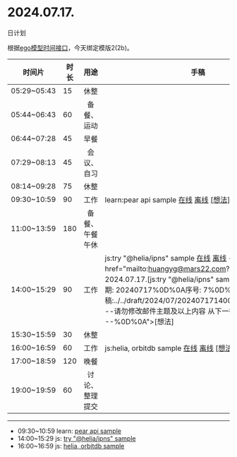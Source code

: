 # 2024.07.17.
日计划

根据[ego模型时间接口](https://gitee.com/hyg/blog/blob/master/timeflow.md)，今天绑定模版2(2b)。

| 时间片 | 时长 | 用途 | 手稿 |
| --- | --- | :---: | --- |
| 05:29~05:43 | 15 | 休整 |  |
| 05:44~06:43 | 60 | 备餐、运动 |  |
| 06:44~07:28 | 45 | 早餐 |  |
| 07:29~08:13 | 45 | 会议、自习 |  |
| 08:14~09:28 | 75 | 休整 |  |
| 09:30~10:59 | 90 | 工作 | learn:pear api sample [在线](http://simp.ly/p/WZ077p) [离线](../../draft/2024/07/20240717093000.md) <a href="mailto:huangyg@mars22.com?subject=关于2024.07.17.[learn:pear api sample]任务&body=日期: 20240717%0D%0A序号: 5%0D%0A手稿:../../draft/2024/07/20240717093000.md%0D%0A---请勿修改邮件主题及以上内容 从下一行开始写您的想法---%0D%0A">[想法]</a> |
| 11:00~13:59 | 180 | 备餐、午餐午休 |  |
| 14:00~15:29 | 90 | 工作 | js:try "@helia/ipns" sample [在线](http://simp.ly/p/lsBYG9) [离线](../../draft/2024/07/20240717140000.md) <a href="mailto:huangyg@mars22.com?subject=关于2024.07.17.[js:try "@helia/ipns" sample]任务&body=日期: 20240717%0D%0A序号: 7%0D%0A手稿:../../draft/2024/07/20240717140000.md%0D%0A---请勿修改邮件主题及以上内容 从下一行开始写您的想法---%0D%0A">[想法]</a> |
| 15:30~15:59 | 30 | 休整 |  |
| 16:00~16:59 | 60 | 工作 | js:helia, orbitdb sample [在线](http://simp.ly/p/MpcbHD) [离线](../../draft/2024/07/20240717160000.md) <a href="mailto:huangyg@mars22.com?subject=关于2024.07.17.[js:helia, orbitdb sample]任务&body=日期: 20240717%0D%0A序号: 9%0D%0A手稿:../../draft/2024/07/20240717160000.md%0D%0A---请勿修改邮件主题及以上内容 从下一行开始写您的想法---%0D%0A">[想法]</a> |
| 17:00~18:59 | 120 | 晚餐 |  |
| 19:00~19:59 | 60 | 讨论、整理提交 |  |

---

- 09:30~10:59	learn: [pear api sample](../../../../draft/2024/07/20240717093000.md)
- 14:00~15:29	js: [try "@helia/ipns" sample](../../../../draft/2024/07/20240717140000.md)
- 16:00~16:59	js: [helia, orbitdb sample](../../../../draft/2024/07/20240717160000.md)
